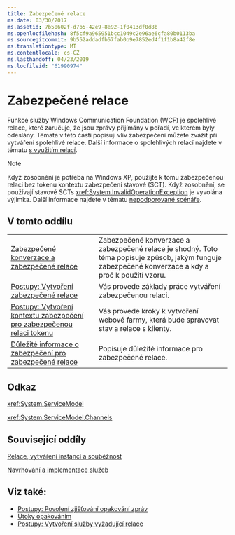 ```yaml
---
title: Zabezpečené relace
ms.date: 03/30/2017
ms.assetid: 7b50602f-d7b5-42e9-8e92-1f0413df0d8b
ms.openlocfilehash: 8f5cf9a965951bcc1049c2e96ae6cfa80b0113ba
ms.sourcegitcommit: 9b552addadfb57fab0b9e7852ed4f1f1b8a42f8e
ms.translationtype: MT
ms.contentlocale: cs-CZ
ms.lasthandoff: 04/23/2019
ms.locfileid: "61990974"
---
```

# <a name="secure-sessions"></a>Zabezpečené relace
Funkce služby Windows Communication Foundation (WCF) je spolehlivé relace, které zaručuje, že jsou zprávy přijímány v pořadí, ve kterém byly odeslány. Témata v této části popisují vliv zabezpečení můžete zvážit při vytváření spolehlivé relace. Další informace o spolehlivých relací najdete v tématu [s využitím relací](../../../../docs/framework/wcf/using-sessions.md).  
  
> [!NOTE]
>  Když zosobnění je potřeba na Windows XP, použijte k tomu zabezpečenou relaci bez tokenu kontextu zabezpečení stavové (SCT). Když zosobnění, se používají stavové SCTs <xref:System.InvalidOperationException> je vyvolána výjimka. Další informace najdete v tématu [nepodporované scénáře](../../../../docs/framework/wcf/feature-details/unsupported-scenarios.md).  
  
## <a name="in-this-section"></a>V tomto oddílu  
  
|||  
|-|-|  
|[Zabezpečené konverzace a zabezpečené relace](../../../../docs/framework/wcf/feature-details/secure-conversations-and-secure-sessions.md)|Zabezpečené konverzace a zabezpečené relace je shodný. Toto téma popisuje způsob, jakým funguje zabezpečené konverzace a kdy a proč k použití vzoru.|  
|[Postupy: Vytvoření zabezpečené relace](../../../../docs/framework/wcf/feature-details/how-to-create-a-secure-session.md)|Vás provede základy práce vytváření zabezpečenou relaci.|  
|[Postupy: Vytvoření kontextu zabezpečení pro zabezpečenou relaci tokenu](../../../../docs/framework/wcf/feature-details/how-to-create-a-security-context-token-for-a-secure-session.md)|Vás provede kroky k vytvoření webové farmy, která bude spravovat stav a relace s klienty.|  
|[Důležité informace o zabezpečení pro zabezpečené relace](../../../../docs/framework/wcf/feature-details/security-considerations-for-secure-sessions.md)|Popisuje důležité informace pro zabezpečené relace.|  
  
## <a name="reference"></a>Odkaz  
 <xref:System.ServiceModel>  
  
 <xref:System.ServiceModel.Channels>  
  
## <a name="related-sections"></a>Související oddíly  
 [Relace, vytváření instancí a souběžnost](../../../../docs/framework/wcf/feature-details/sessions-instancing-and-concurrency.md)  
  
 [Navrhování a implementace služeb](../../../../docs/framework/wcf/designing-and-implementing-services.md)  
  
## <a name="see-also"></a>Viz také:

- [Postupy: Povolení zjišťování opakování zpráv](../../../../docs/framework/wcf/feature-details/how-to-enable-message-replay-detection.md)
- [Útoky opakováním](../../../../docs/framework/wcf/feature-details/replay-attacks.md)
- [Postupy: Vytvoření služby vyžadující relace](../../../../docs/framework/wcf/feature-details/how-to-create-a-service-that-requires-sessions.md)

